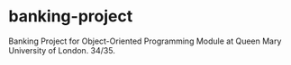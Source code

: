 # banking-project
Banking Project for Object-Oriented Programming Module at Queen Mary University of London. 34/35.
